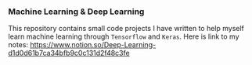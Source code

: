 ### Machine Learning & Deep Learning

This repository contains small code projects I have written to help myself learn machine learning through `Tensorflow` and `Keras`. Here is link to my notes: https://www.notion.so/Deep-Learning-d1d0d61b7ca34bfb9c0c131d2f48c3fe
